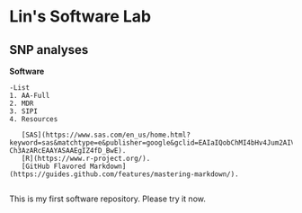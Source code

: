# Lin's Software Lab
## **SNP analyses**


**Software**
```
-List
1. AA-Full
2. MDR
3. SIPI
4. Resources
 
   [SAS](https://www.sas.com/en_us/home.html?keyword=sas&matchtype=e&publisher=google&gclid=EAIaIQobChMI4bHv4Jum2AIVAZV-Ch3AzARcEAAYASAAEgIZ4fD_BwE).
   [R](https://www.r-project.org/).
   [GitHub Flavored Markdown](https://guides.github.com/features/mastering-markdown/).
   
```

This is my first software repository. Please try it now. 
